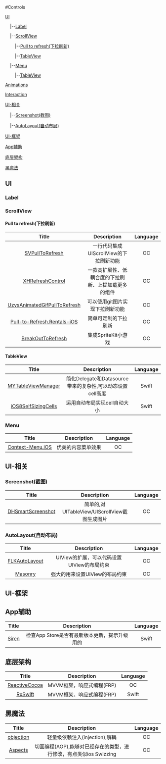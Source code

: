 #Controls

[UI](#ui)

&nbsp;&nbsp;&nbsp;&nbsp;|--[Label](#label)

&nbsp;&nbsp;&nbsp;&nbsp;|--[ScrollView](#scrollview)

&nbsp;&nbsp;&nbsp;&nbsp;&nbsp;&nbsp;&nbsp;&nbsp;|--[Pull to refresh(下拉刷新)](#pulltorefresh)

&nbsp;&nbsp;&nbsp;&nbsp;&nbsp;&nbsp;&nbsp;&nbsp;|--[TableView](#tableview)

&nbsp;&nbsp;&nbsp;&nbsp;|--[Menu](#menu)

&nbsp;&nbsp;&nbsp;&nbsp;&nbsp;&nbsp;&nbsp;&nbsp;|--[TableView](#tableview)

[Animations](#animation)

[Interaction](#interaction)

[UI-相关](#ui-related)

&nbsp;&nbsp;&nbsp;&nbsp;|--[Screenshot(截图)](#ui-screenshot)

&nbsp;&nbsp;&nbsp;&nbsp;|--[AutoLayout(自动布局)](#ui-autolayout)

[UI-框架](#ui-framework)

[App辅助](#app_support)

[底层架构](#core-framework)

[黑魔法](#black-hole)

## <a name="ui">UI

### <a name="label">Label

### <a name="scrollview">ScrollView

#### <a name="pulltorefresh">Pull to refresh(下拉刷新)

| Title | Description | Language |
| :----------: | :--------: | :--------: |
[SVPullToRefresh](https://github.com/samvermette/SVPullToRefresh) | 一行代码集成UIScrollView的下拉刷新功能 | OC
[XHRefreshControl](https://github.com/xhzengAIB/XHRefreshControl) | 一款高扩展性、低耦合度的下拉刷新、上提加载更多的组件 | OC
[UzysAnimatedGifPullToRefresh](https://github.com/uzysjung/UzysAnimatedGifPullToRefresh) | 可以使用git图片实现下拉刷新功能 | OC
[Pull-to-Refresh.Rentals-iOS](https://github.com/Yalantis/Pull-to-Refresh.Rentals-iOS) | 简单可定制的下拉刷新 | OC
[BreakOutToRefresh](https://github.com/dasdom/BreakOutToRefresh) | 集成SpriteKit小游戏 | OC

#### <a name="tableview">TableView

| Title | Description | Language |
| :----------: | :--------: | :--------: |
[MYTableViewManager](https://github.com/nghialv/MYTableViewManager) | 简化Delegate和Datasource带来的复杂性,可以动态设置cell高度 | Swift
[iOS8SelfSizingCells](https://github.com/MoZhouqi/iOS8SelfSizingCells) | 运用自动布局实现cell自动大小 | Swift

### <a name="menu">Menu

| Title | Description | Language |
| :----------: | :--------: | :--------: |
[Context-Menu.iOS](https://github.com/Yalantis/Context-Menu.iOS) | 优美的内容菜单效果 | OC

## <a name="ui-related">UI-相关

### <a name="ui-screenshot">Screenshot(截图)

| Title | Description | Language |
| :----------: | :--------: | :--------: |
[DHSmartScreenshot](https://github.com/davidman/DHSmartScreenshot) | 简单的,对UITableView/UIScrollView截图生成图片 | OC

### <a name="ui-autolayout">AutoLayout(自动布局)

| Title | Description | Language |
| :----------: | :--------: | :--------: |
[FLKAutoLayout](https://github.com/floriankugler/FLKAutoLayout) | UIView的扩展，可以代码设置UIView的布局约束 | OC
[Masonry](https://github.com/Masonry/Masonry) | 强大的用来设置UIView的布局约束 | OC

## <a name="ui-framework">UI-框架

## <a name="app_support">App辅助

| Title | Description | Language |
| :----------: | :--------: | :--------: |
[Siren](https://github.com/ArtSabintsev/Siren) | 检查App Store是否有最新版本更新，提示升级用的 | Swift

## <a name="core-framework">底层架构

| Title | Description | Language |
| :----------: | :--------: | :--------: |
[ReactiveCocoa](https://github.com/ReactiveCocoa/ReactiveCocoa) | MVVM框架，响应式编程(FRP) | OC
[RxSwift](https://github.com/jspahrsummers/RxSwift) | MVVM框架，响应式编程(FRP) | Swift

## <a name="black-hole">黑魔法

| Title | Description | Language |
| :----------: | :--------: | :--------: |
[objection](https://github.com/atomicobject/objection) | 轻量级依赖注入(injection),解耦 | OC
[Aspects](https://github.com/steipete/Aspects) | 切面编程(AOP),能够对已经存在的类型，进行修改，有点类似ios Swizzing | OC


